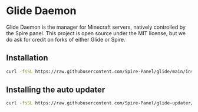 # Glide Daemon

Glide Daemon is the manager for Minecraft servers, natively controlled by the Spire panel. This project is open source under the MIT license, but we do ask for credit on forks of either Glide or Spire.

## Installation

```bash
curl -fsSL https://raw.githubusercontent.com/Spire-Panel/glide/main/install.sh | bash
```

## Installing the auto updater

```bash
curl -fsSL https://raw.githubusercontent.com/Spire-Panel/glide-updater/main/install.sh | bash
```
